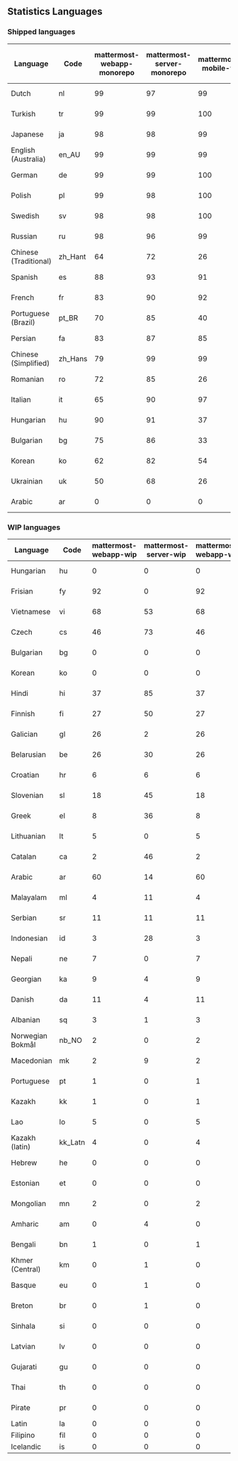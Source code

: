 ## Statistics Languages ##
###  Shipped languages  ###
|Language|Code|mattermost-webapp-monorepo|mattermost-server-monorepo|mattermost-mobile-v2|mattermost-desktop|mattermost-boards-webapp-monorepo|mattermost-playbooks-webapp-monorepo|calls-webapp|Total|Last Modified|
|---|---|---|---|---|---|---|---|---|---|---|
|Dutch|nl| 99| 97| 99| 100| 100| 100| 100| 98|2023-04-14T15:56:50.955034Z|
|Turkish|tr| 99| 99| 100| 100| 100| 100| 100| 98|2023-04-17T16:12:37.110886Z|
|Japanese|ja| 98| 98| 99| 100| 100| 100| 0| 97|2023-04-14T03:02:06.257951Z|
|English (Australia)|en_AU| 99| 99| 99| 100| 100| 99| 0| 96|2023-04-13T21:16:18.688880Z|
|German|de| 99| 99| 100| 100| 100| 100| 100| 95|2023-04-17T07:30:32.944563Z|
|Polish|pl| 99| 98| 100| 100| 100| 100| 59| 95|2023-04-17T10:47:39.630191Z|
|Swedish|sv| 98| 98| 100| 100| 97| 100| 0| 94|2023-04-15T09:57:54.407098Z|
|Russian|ru| 98| 96| 99| 100| 100| 59| 0| 92|2023-04-13T21:17:19.015079Z|
|Chinese (Traditional)|zh_Hant| 64| 72| 26| 0| 97| 0| 0| 80|2023-04-07T15:44:30.097458Z|
|Spanish|es| 88| 93| 91| 98| 48| 0| 20| 79|2023-04-07T15:44:09.289287Z|
|French|fr| 83| 90| 92| 96| 98| 27| 1| 79|2023-04-11T07:51:23.510222Z|
|Portuguese (Brazil)|pt_BR| 70| 85| 40| 48| 100| 0| 78| 69|2023-04-10T23:56:49.517548Z|
|Persian|fa| 83| 87| 85| 100| 26| 1| 0| 68|2023-04-10T20:33:16.616621Z|
|Chinese (Simplified)|zh_Hans| 79| 99| 99| 100| 98| 0| 4| 67|2023-04-11T09:31:46.328179Z|
|Romanian|ro| 72| 85| 26| 0| 0| 0| 0| 67|2023-04-05T12:34:01.848018Z|
|Italian|it| 65| 90| 97| 5| 66| 0| 0| 65|2023-04-10T20:30:41.167587Z|
|Hungarian|hu| 90| 91| 37| 99| 94| 81| 0| 64|2023-04-13T21:16:38.443208Z|
|Bulgarian|bg| 75| 86| 33| 0| 0| 0| 0| 52|2023-04-05T12:33:27.131567Z|
|Korean|ko| 62| 82| 54| 100| 94| 53| 0| 51|2023-04-15T00:32:41.269896Z|
|Ukrainian|uk| 50| 68| 26| 79| 53| 0| 0| 45|2023-04-07T15:44:28.713331Z|
|Arabic|ar| 0| 0| 0| 45| 46| 0| 0| 16|2023-04-07T15:44:05.561803Z|
###  WIP languages  ###
|Language|Code|mattermost-webapp-wip|mattermost-server-wip|mattermost-webapp-wip|Total|Last Modified|
|---|---|---|---|---|---|--|
|Hungarian|hu| 0| 0| 0| 64|2023-04-13T21:16:38.443208Z|
|Frisian|fy| 92| 0| 92| 61|2023-03-30T14:04:28.368728Z|
|Vietnamese|vi| 68| 53| 68| 57|2023-04-07T15:44:29.030842Z|
|Czech|cs| 46| 73| 46| 54|2023-04-06T20:14:16.875399Z|
|Bulgarian|bg| 0| 0| 0| 52|2023-04-05T12:33:27.131567Z|
|Korean|ko| 0| 0| 0| 51|2023-04-15T00:32:41.269896Z|
|Hindi|hi| 37| 85| 37| 49|2023-03-30T14:04:54.856447Z|
|Finnish|fi| 27| 50| 27| 34|2023-03-30T14:04:14.936366Z|
|Galician|gl| 26| 2| 26| 31|2023-02-16T10:53:47.791156Z|
|Belarusian|be| 26| 30| 26| 27|2023-03-30T14:03:09.873427Z|
|Croatian|hr| 6| 6| 6| 25|2023-04-12T19:42:11.064853Z|
|Slovenian|sl| 18| 45| 18| 21|2023-04-06T20:14:58.767028Z|
|Greek|el| 8| 36| 8| 21|2023-03-30T14:03:55.229463Z|
|Lithuanian|lt| 5| 0| 5| 19|2023-04-12T16:15:33.750015Z|
|Catalan|ca| 2| 46| 2| 16|2023-02-22T22:19:51.633986Z|
|Arabic|ar| 60| 14| 60| 16|2023-04-07T15:44:05.561803Z|
|Malayalam|ml| 4| 11| 4| 15|2023-04-07T16:10:53.056996Z|
|Serbian|sr| 11| 11| 11| 13|2023-03-30T14:07:25.635161Z|
|Indonesian|id| 3| 28| 3| 12|2023-01-20T12:30:26.132977Z|
|Nepali|ne| 7| 0| 7| 11|2023-03-30T14:06:47.028356Z|
|Georgian|ka| 9| 4| 9| 9|2023-04-10T20:31:24.828471Z|
|Danish|da| 11| 4| 11| 8|2023-02-28T08:17:12.460986Z|
|Albanian|sq| 3| 1| 3| 8|2023-03-30T14:07:18.996586Z|
|Norwegian Bokmål|nb_NO| 2| 0| 2| 5|2023-04-07T15:44:19.938225Z|
|Macedonian|mk| 2| 9| 2| 5|2023-04-07T05:23:43.343445Z|
|Portuguese|pt| 1| 0| 1| 5|2023-04-10T23:55:59.471172Z|
|Kazakh|kk| 1| 0| 1| 3|2023-01-20T12:30:28.434837Z|
|Lao|lo| 5| 0| 5| 3|2023-01-28T03:29:57.636840Z|
|Kazakh (latin)|kk_Latn| 4| 0| 4| 3|2023-01-09T16:04:40.142668Z|
|Hebrew|he| 0| 0| 0| 2|2023-01-20T12:30:24.610278Z|
|Estonian|et| 0| 0| 0| 2|2022-06-16T11:17:55.844464Z|
|Mongolian|mn| 2| 0| 2| 2|2023-02-16T02:00:14.011643Z|
|Amharic|am| 0| 4| 0| 1|2020-07-04T19:22:35.416407Z|
|Bengali|bn| 1| 0| 1| 1|2022-06-18T00:07:36.707192Z|
|Khmer (Central)|km| 0| 1| 0| 0|2022-05-06T14:27:58.323957Z|
|Basque|eu| 0| 1| 0| 0|2021-06-22T14:46:44.626603Z|
|Breton|br| 0| 1| 0| 0|2022-10-20T14:33:30.929526Z|
|Sinhala|si| 0| 0| 0| 0|2022-10-24T11:26:43.423982Z|
|Latvian|lv| 0| 0| 0| 0|2022-12-17T23:24:22.390841Z|
|Gujarati|gu| 0| 0| 0| 0|2021-09-27T12:12:04.194601Z|
|Thai|th| 0| 0| 0| 0|2022-05-03T14:48:59.991556Z|
|Pirate|pr| 0| 0| 0| 0|2022-06-28T08:46:29.046651Z|
|Latin|la| 0| 0| 0| 0||
|Filipino|fil| 0| 0| 0| 0||
|Icelandic|is| 0| 0| 0| 0||

